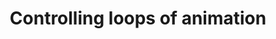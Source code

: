 ---
title: 'Controlling loops of animation'
redirect_to:
  - 'https://discuss.pencil2d.org/t/controlling-loops-of-animation/903'
---